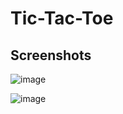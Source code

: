# Tic-Tac-Toe

## Screenshots

![image](https://github.com/aryanranderiya/TicTacToe-React/assets/64796509/ba3e8043-8afb-4167-8f0c-979e9e97c128)

![image](https://github.com/aryanranderiya/TicTacToe-React/assets/64796509/cd139ada-3039-483d-ad08-3bff0bf5f032)
